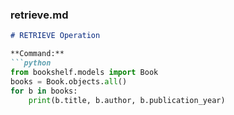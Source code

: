 
### retrieve.md
```markdown
# RETRIEVE Operation

**Command:**
```python
from bookshelf.models import Book
books = Book.objects.all()
for b in books:
    print(b.title, b.author, b.publication_year)

